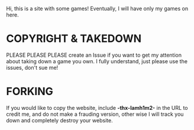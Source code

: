 Hi, this is a site with some games! Eventually, I will have only my games on here.

COPYRIGHT & TAKEDOWN
=============================
PLEASE PLEASE PLEASE create an Issue if you want to get my attention about taking down a game you own. I fully understand, just please use the issues, don't sue me!

FORKING
============================
If you would like to copy the website, include <b>-thx-Iamh1m2-</b> in the URL to credit me, and do not make a frauding version, other wise I will track you down and completely destroy your website.
